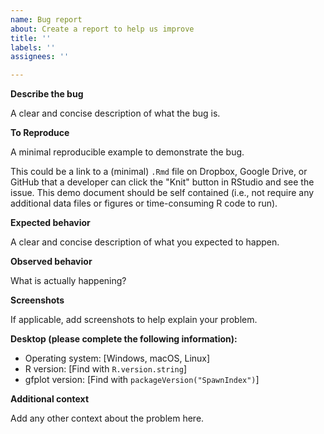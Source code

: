 ```yaml
---
name: Bug report
about: Create a report to help us improve
title: ''
labels: ''
assignees: ''

---
```


**Describe the bug**

A clear and concise description of what the bug is.

**To Reproduce**

A minimal reproducible example to demonstrate the bug.

This could be a link to a (minimal) `.Rmd` file on
Dropbox, Google Drive, or GitHub
that a developer can click the "Knit" button in RStudio and see the issue.
This demo document should be self contained
(i.e., not require any additional data files or figures or
time-consuming R code to run).

**Expected behavior**

A clear and concise description of what you expected to happen.

**Observed behavior**

What is actually happening?

**Screenshots**

If applicable, add screenshots to help explain your problem.

**Desktop (please complete the following information):**

 - Operating system: [Windows, macOS, Linux]
 - R version: [Find with `R.version.string`]
 - gfplot version: [Find with `packageVersion("SpawnIndex")`]

**Additional context**

Add any other context about the problem here.
